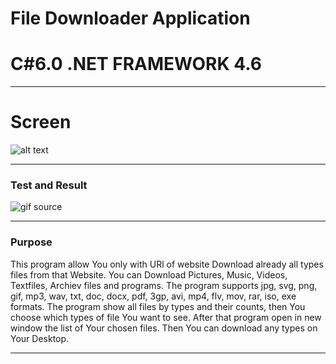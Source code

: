 # File Downloader Application
# C#6.0  .NET FRAMEWORK 4.6

----

# Screen
![alt text](https://github.com/shtigran/FileDownloaderApplication/blob/master/Downloader.jpg "File Downloader Application")

----

### Test and Result

![gif source](https://github.com/shtigran/FileDownloaderApplication/blob/master/File%20Downloader.gif)

----

### Purpose
This program allow You only with URl of website Download already all types files from that Website. You can Download Pictures, Music, Videos, Textfiles, Archiev files and programs. The program supports jpg, svg, png, gif, mp3, wav, txt, doc, docx, pdf, 3gp, avi, mp4, flv, mov, rar, iso, exe formats. The program show all files by types and their counts, then You choose which types of file You want to see. After that program open in new window the list of Your chosen files. Then You can download any types on Your Desktop.

----
